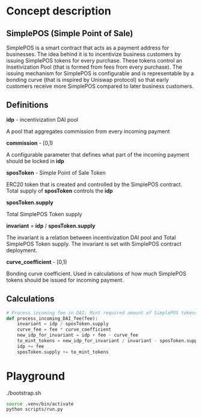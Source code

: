 # Concept description

## SimplePOS (Simple Point of Sale)

SimplePOS is a smart contract that acts as a payment address for businesses.
The idea behind it is to incentivize business customers by issuing SimplePOS tokens for every purchase. These tokens control an Insetivization Pool (that is formed from fees from every purchase). The issuing mechanism for SimplePOS is configurable and is representable by a bonding curve (that is inspired by Uniswap protocol) so that early customers receive more SimplePOS compared to later business customers.

## Definitions

**idp** - incentivization DAI pool

A pool that aggregates commission from every incoming payment

**commission** - [0,1)

A configurable parameter that defines what part of the incoming payment should be locked in **idp**

**sposToken** - Simple Point of Sale Token

ERC20 token that is created and controlled by the SimplePOS contract. Total supply of **sposToken** controls the **idp**

**sposToken.supply**

Total SimplePOS Token supply

**invariant** = **idp** / **sposToken.supply**

The invariant is a relation between incentivization DAI pool and Total SimplePOS Token supply.
The invariant is set with SimplePOS contract deployment.

**curve_coefficient** - [0,1)

Bonding curve coefficient. Used in calculations of how much SimplePOS tokens should be issued for incoming payment.

## Calculations

```python
# Process incoming fee in DAI; Mint required amount of SimplePOS tokens
def process_incoming_DAI_fee(fee):
    invariant = idp / sposToken.supply
    curve_fee = fee * curve_coefficient
    new_idp_for_invariant = idp + fee - curve_fee
    to_mint_tokens = new_idp_for_invariant / invariant - sposToken.supply
    idp += fee
    sposToken.supply += to_mint_tokens
```

# Playground

./bootstrap.sh

```bash
source .venv/bin/activate
python scripts/run.py
```
